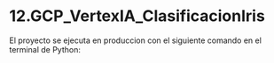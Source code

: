 # 12.GCP_VertexIA_ClasificacionIris
El proyecto se ejecuta en produccion con el siguiente comando en el terminal de Python:
